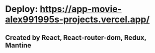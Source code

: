 # Deploy: https://app-movie-alex991995s-projects.vercel.app/
## Created by React, React-router-dom, Redux, Mantine